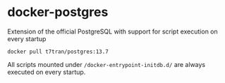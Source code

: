 # docker-postgres
Extension of the official PostgreSQL with support for script execution on every startup

	docker pull t7tran/postgres:13.7

All scripts mounted under `/docker-entrypoint-initdb.d/` are always executed on every startup.